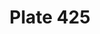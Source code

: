 ---
pid: '425'
an: '11'
title: Plate 425
rev_year: 
_date: 6 novembre 1802
caption: Voile et Tunique à la Vestale.
translation: Vestal Virgin Veil and Tunic
student: Zoë Dostal
keywords: "[ Récamier, Vestal, Virgin ]"
permalink: /plates/425
layout: plate-page
---